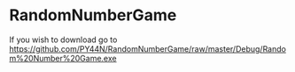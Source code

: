 # RandomNumberGame
If you wish to download go to https://github.com/PY44N/RandomNumberGame/raw/master/Debug/Random%20Number%20Game.exe
